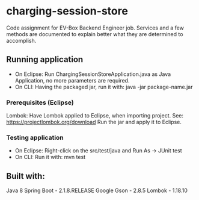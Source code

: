 # charging-session-store

Code assignment for EV-Box Backend Engineer job. Services and a few methods 
are documented to explain better what they are determined to accomplish.



## Running application

- On Eclipse: Run ChargingSessionStoreApplication.java as Java Application, no more parameters are required.
- On CLI: Having the packaged jar, run it with: java -jar package-name.jar



### Prerequisites (Eclipse)

Lombok:
Have Lombok applied to Eclipse, when importing project. See: https://projectlombok.org/download
Run the jar and apply it to Eclipse.



 ### Testing application
 
 - On Eclipse: Right-click on the src/test/java and Run As -> JUnit test
 - On CLI: Run it with: mvn test
 
 
 
 ## Built with:

Java 8
Spring Boot - 2.1.8.RELEASE
Google Gson - 2.8.5
Lombok - 1.18.10